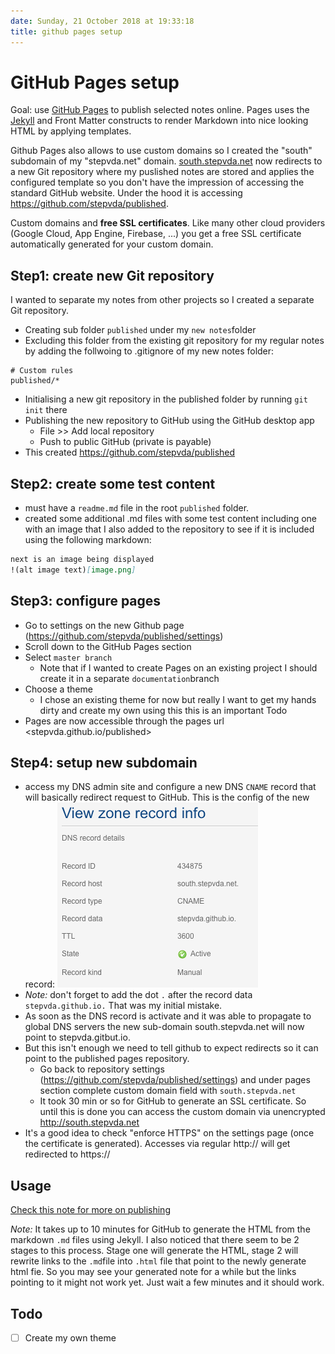 ```yaml
---
date: Sunday, 21 October 2018 at 19:33:18
title: github pages setup
---
```

# GitHub Pages setup #

Goal: use [GitHub Pages](https://pages.github.com/) to publish selected notes online. Pages uses the [Jekyll](https://jekyllrb.com/) and Front Matter constructs to render Markdown into nice looking HTML by applying templates. 

Github Pages also allows to use custom domains so I created the "south" subdomain of my "stepvda.net" domain. [south.stepvda.net](https://south.stepvda.net) now redirects to a new Git repository where my puslished notes are stored and applies the configured template so you don't have the impression of accessing the standard GitHub website. Under the hood it is accessing <https://github.com/stepvda/published>.

Custom domains and **free SSL certificates**. Like many other cloud providers (Google Cloud, App Engine, Firebase, ...) you get a free SSL certificate automatically generated for your custom domain.

## Step1: create new Git repository ##

I wanted to separate my notes from other projects so I created a separate Git repository. 

* Creating sub folder `published` under my `new notes`folder
* Excluding this folder from the existing git repository for my regular notes by adding the follwoing to .gitignore of my new notes folder:

````git
# Custom rules 
published/*
````
* Initialising a new git repository in the published folder by running `git init` there
* Publishing the new repository to GitHub using  the GitHub desktop  app
	* File >> Add local repository
	* Push to public GitHub (private is payable)
* This created <https://github.com/stepvda/published> 

## Step2: create some test content ##

* must have a `readme.md` file in the root `published` folder. 
* created some additional .md files with some test content including one with an image that I also added to the repository to see if it is included using the following markdown:

````markdown
next is an image being displayed
!(alt image text)[image.png]
````


## Step3: configure pages

* Go to settings on the new Github page (<https://github.com/stepvda/published/settings>)
* Scroll down to the GitHub Pages section
* Select `master branch` 
	* Note that if I wanted to create Pages on an existing project I should create it in a separate `documentation`branch
* Choose a theme
	* I chose an existing theme for now but really I want to get my hands dirty and create my own using this this is an important Todo
* Pages are now accessible through the pages url <stepvda.github.io/published>

## Step4: setup new subdomain ##

* access my DNS admin site and configure a new DNS `CNAME` record that will basically redirect request to GitHub. This is the config of the new record: ![dns record](github_pages_dns_record.png)
* *Note:* don't forget to add the dot `.` after the record data `stepvda.github.io.` That was my initial mistake.
* As soon as the DNS record is activate and it was able to propagate to global DNS servers the new sub-domain south.stepvda.net will now point to stepvda.gitbut.io. 
* But this isn't enough we need to tell github to expect redirects so it can point to the published pages repository.
	* Go back to repository settings (<https://github.com/stepvda/published/settings>) and under pages section complete custom domain field with `south.stepvda.net`
	* It took 30 min or so for GitHub to generate an SSL certificate. So until this is done you can access the custom domain via unencrypted http://south.stepvda.net
* It's a good idea to check "enforce HTTPS" on the settings page (once the certificate is generated). Accesses via regular http:// will get redirected to https://

## Usage ##

[Check this note for more on publishing](adding_changes_from_vscode.md)


*Note:* It takes up to 10 minutes for GitHub to generate the HTML from the markdown `.md` files using Jekyll.
I also noticed that there seem to be 2 stages to this process. Stage one will generate the HTML, stage 2 will rewrite links to the `.md`file into `.html` file that point to the newly generate html fie. So you may see your generated note for a while but the links pointing to it might not work yet.  Just wait a few minutes and it should work.

## Todo ##

- [ ] Create my own theme  
